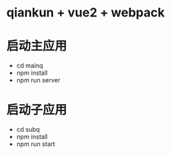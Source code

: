 # qiankun + vue2 + webpack

# 启动主应用
 - cd mainq
 - npm install
 - npm run server

# 启动子应用
  - cd subq
  - npm install
  - npm run start
